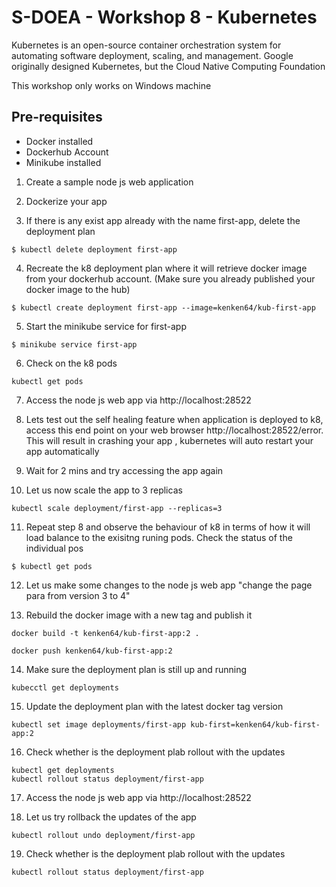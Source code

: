# S-DOEA - Workshop 8 - Kubernetes

Kubernetes is an open-source container orchestration system for automating software deployment, scaling, and management. Google originally designed Kubernetes, but the Cloud Native Computing Foundation

This workshop only works on Windows machine

## Pre-requisites

- Docker installed
- Dockerhub Account
- Minikube installed

1. Create a sample node js web application

2. Dockerize your app

3. If there is any exist app already with the name first-app, delete the deployment plan

```
$ kubectl delete deployment first-app
```

4. Recreate the k8 deployment plan where it will retrieve docker image from your dockerhub account. (Make sure you already published your docker image to the hub)

```
$ kubectl create deployment first-app --image=kenken64/kub-first-app
```

5. Start the minikube service for first-app

```
$ minikube service first-app
```

6. Check on the k8 pods

```
kubectl get pods
```

7. Access the node js web app via http://localhost:28522

8. Lets test out the self healing feature when application is deployed to k8, access this end point on your web browser http://localhost:28522/error. This will result in crashing your app , kubernetes will auto restart your app automatically

9. Wait for 2 mins and try accessing the app again

10. Let us now scale the app to 3 replicas

```
kubectl scale deployment/first-app --replicas=3
```

11. Repeat step 8 and observe the behaviour of k8 in terms of how it will load balance to the exisitng runing pods. Check the status of the individual pos

```
$ kubectl get pods
```

12. Let us make some changes to the node js web app "change the page para from version 3 to 4"

13. Rebuild the docker image with a new tag and publish it

```
docker build -t kenken64/kub-first-app:2 .

docker push kenken64/kub-first-app:2
```

14. Make sure the deployment plan is still up and running

```
kubecctl get deployments
```

15. Update the deployment plan with the latest docker tag version

```
kubectl set image deployments/first-app kub-first=kenken64/kub-first-app:2

```

16. Check whether is the deployment plab rollout with the updates

```
kubectl get deployments
kubectl rollout status deployment/first-app
```

17. Access the node js web app via http://localhost:28522

18. Let us try rollback the updates of the app

```
kubectl rollout undo deployment/first-app
```

19. Check whether is the deployment plab rollout with the updates

```
kubectl rollout status deployment/first-app
```
